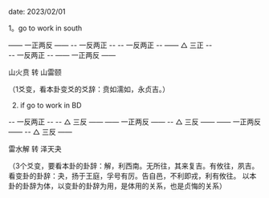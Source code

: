 date: 2023/02/01  

1。go to work in south

——  一正两反    ——
--  一反两正    --
--  一反两正    --
——  △ 三正     --  
--   一反两正   --
——   一正两反   ——

山火贲  转     山雷颐   

（1爻变，看本卦变爻的爻辞：贲如濡如，永贞吉。）

2.  if go to work  in BD  

-- 一反两正  --
-- △ 三反   ——
——  一正两反 ——
-- △ 三反   ——
—— 一正两反  ——
-- △ 三反   ——

雷水解  转   泽天夬 

（3个爻变，要看本卦的卦辞：解，利西南。无所往，其来复吉。有攸往，夙吉。  看变卦的卦辞：夬，扬于王庭，孚号有厉。告自邑，不利即戎，利有攸往。 以本卦的卦辞为体，以变卦的卦辞为用，是体用的关系，也是贞悔的关系）
